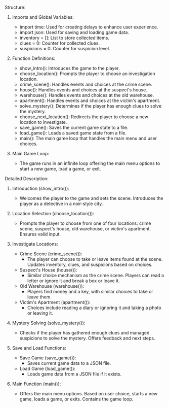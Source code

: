 Structure:

1. Imports and Global Variables:
    - import time: Used for creating delays to enhance user experience.
    - import json: Used for saving and loading game data.
    - inventory = []: List to store collected items.
    - clues = 0: Counter for collected clues.
    - suspicions = 0: Counter for suspicion level.

2. Function Definitions:
    - show_intro(): Introduces the game to the player.
    - choose_location(): Prompts the player to choose an investigation location.
    - crime_scene(): Handles events and choices at the crime scene.
    - house(): Handles events and choices at the suspect's house.
    - warehouse(): Handles events and choices at the old warehouse.
    - apartment(): Handles events and choices at the victim's apartment.
    - solve_mystery(): Determines if the player has enough clues to solve the mystery.
    - choose_next_location(): Redirects the player to choose a new location to investigate.
    - save_game(): Saves the current game state to a file.
    - load_game(): Loads a saved game state from a file.
    - main(): The main game loop that handles the main menu and user choices.

3. Main Game Loop:
    - The game runs in an infinite loop offering the main menu options to start a new game, load a game, or exit.

 Detailed Description:

1. Introduction (show_intro()):
    - Welcomes the player to the game and sets the scene. Introduces the player as a detective in a noir-style city.

2. Location Selection (choose_location()):
    - Prompts the player to choose from one of four locations: crime scene, suspect's house, old warehouse, or victim's apartment. Ensures valid input.

3. Investigate Locations:
    - Crime Scene (crime_scene()):
        - The player can choose to take or leave items found at the scene. Updates inventory, clues, and suspicions based on choices.
    - Suspect's House (house()):
        - Similar choice mechanism as the crime scene. Players can read a letter or ignore it and break a box or leave it.
    - Old Warehouse (warehouse()):
        - Players find money and a key, with similar choices to take or leave them.
    - Victim's Apartment (apartment()):
        - Choices include reading a diary or ignoring it and taking a photo or leaving it.

4. Mystery Solving (solve_mystery()):
    - Checks if the player has gathered enough clues and managed suspicions to solve the mystery. Offers feedback and next steps.

5. Save and Load Functions:
    - Save Game (save_game()):
        - Saves current game data to a JSON file.
    - Load Game (load_game()):
        - Loads game data from a JSON file if it exists.

6. Main Function (main()):
    - Offers the main menu options. Based on user choice, starts a new game, loads a game, or exits. Contains the game loop.
